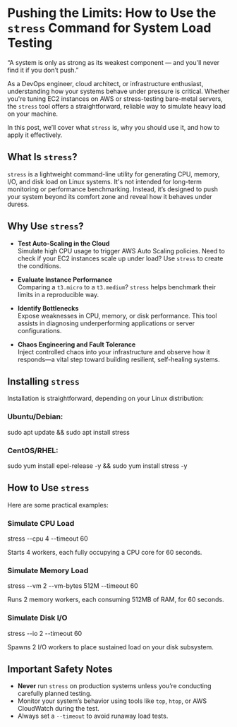 # Pushing the Limits: How to Use the `stress` Command for System Load Testing

“A system is only as strong as its weakest component — and you'll never find it if you don’t push.”

As a DevOps engineer, cloud architect, or infrastructure enthusiast, understanding how your systems behave under pressure is critical. Whether you're tuning EC2 instances on AWS or stress-testing bare-metal servers, the `stress` tool offers a straightforward, reliable way to simulate heavy load on your machine.

In this post, we’ll cover what `stress` is, why you should use it, and how to apply it effectively.

## What Is `stress`?

`stress` is a lightweight command-line utility for generating CPU, memory, I/O, and disk load on Linux systems. It's not intended for long-term monitoring or performance benchmarking. Instead, it’s designed to push your system beyond its comfort zone and reveal how it behaves under duress.

## Why Use `stress`?

- **Test Auto-Scaling in the Cloud**  
  Simulate high CPU usage to trigger AWS Auto Scaling policies. Need to check if your EC2 instances scale up under load? Use `stress` to create the conditions.

- **Evaluate Instance Performance**  
  Comparing a `t3.micro` to a `t3.medium`? `stress` helps benchmark their limits in a reproducible way.

- **Identify Bottlenecks**  
  Expose weaknesses in CPU, memory, or disk performance. This tool assists in diagnosing underperforming applications or server configurations.

- **Chaos Engineering and Fault Tolerance**  
  Inject controlled chaos into your infrastructure and observe how it responds—a vital step toward building resilient, self-healing systems.

## Installing `stress`

Installation is straightforward, depending on your Linux distribution:

### Ubuntu/Debian:
sudo apt update && sudo apt install stress


### CentOS/RHEL:
sudo yum install epel-release -y && sudo yum install stress -y


## How to Use `stress`

Here are some practical examples:

### Simulate CPU Load
stress --cpu 4 --timeout 60

Starts 4 workers, each fully occupying a CPU core for 60 seconds.

### Simulate Memory Load
stress --vm 2 --vm-bytes 512M --timeout 60

Runs 2 memory workers, each consuming 512MB of RAM, for 60 seconds.

### Simulate Disk I/O
stress --io 2 --timeout 60

Spawns 2 I/O workers to place sustained load on your disk subsystem.

## Important Safety Notes

- **Never** run `stress` on production systems unless you’re conducting carefully planned testing.
- Monitor your system’s behavior using tools like `top`, `htop`, or AWS CloudWatch during the test.
- Always set a `--timeout` to avoid runaway load tests.
